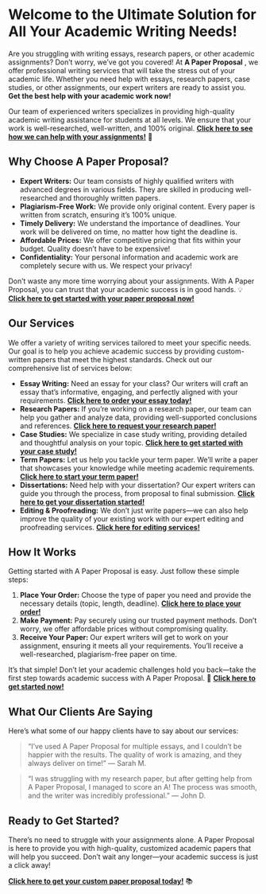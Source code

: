 # Welcome to the Ultimate Solution for All Your Academic Writing Needs!

Are you struggling with writing essays, research papers, or other academic assignments? Don’t worry, we’ve got you covered! At **A Paper Proposal** , we offer professional writing services that will take the stress out of your academic life. Whether you need help with essays, research papers, case studies, or other assignments, our expert writers are ready to assist you. **Get the best help with your academic work now!**

Our team of experienced writers specializes in providing high-quality academic writing assistance for students at all levels. We ensure that your work is well-researched, well-written, and 100% original. [**Click here to see how we can help with your assignments!**](https://tinyurl.com/topessay?keyword=a+paper+proposal) 🌟

## Why Choose A Paper Proposal?

- **Expert Writers:** Our team consists of highly qualified writers with advanced degrees in various fields. They are skilled in producing well-researched and thoroughly written papers.
- **Plagiarism-Free Work:** We provide only original content. Every paper is written from scratch, ensuring it’s 100% unique.
- **Timely Delivery:** We understand the importance of deadlines. Your work will be delivered on time, no matter how tight the deadline is.
- **Affordable Prices:** We offer competitive pricing that fits within your budget. Quality doesn’t have to be expensive!
- **Confidentiality:** Your personal information and academic work are completely secure with us. We respect your privacy!

Don’t waste any more time worrying about your assignments. With A Paper Proposal, you can trust that your academic success is in good hands. 💡 [**Click here to get started with your paper proposal now!**](https://tinyurl.com/topessay?keyword=a+paper+proposal)

## Our Services

We offer a variety of writing services tailored to meet your specific needs. Our goal is to help you achieve academic success by providing custom-written papers that meet the highest standards. Check out our comprehensive list of services below:

- **Essay Writing:** Need an essay for your class? Our writers will craft an essay that’s informative, engaging, and perfectly aligned with your requirements. [**Click here to order your essay today!**](https://tinyurl.com/topessay?keyword=a+paper+proposal)
- **Research Papers:** If you’re working on a research paper, our team can help you gather and analyze data, providing well-supported conclusions and references. [**Click here to request your research paper!**](https://tinyurl.com/topessay?keyword=a+paper+proposal)
- **Case Studies:** We specialize in case study writing, providing detailed and thoughtful analysis on your topic. [**Click here to get started with your case study!**](https://tinyurl.com/topessay?keyword=a+paper+proposal)
- **Term Papers:** Let us help you tackle your term paper. We’ll write a paper that showcases your knowledge while meeting academic requirements. [**Click here to start your term paper!**](https://tinyurl.com/topessay?keyword=a+paper+proposal)
- **Dissertations:** Need help with your dissertation? Our expert writers can guide you through the process, from proposal to final submission. [**Click here to get your dissertation started!**](https://tinyurl.com/topessay?keyword=a+paper+proposal)
- **Editing & Proofreading:** We don’t just write papers—we can also help improve the quality of your existing work with our expert editing and proofreading services. [**Click here for editing services!**](https://tinyurl.com/topessay?keyword=a+paper+proposal)

## How It Works

Getting started with A Paper Proposal is easy. Just follow these simple steps:

1. **Place Your Order:** Choose the type of paper you need and provide the necessary details (topic, length, deadline). [**Click here to place your order!**](https://tinyurl.com/topessay?keyword=a+paper+proposal)
2. **Make Payment:** Pay securely using our trusted payment methods. Don’t worry, we offer affordable prices without compromising quality.
3. **Receive Your Paper:** Our expert writers will get to work on your assignment, ensuring it meets all your requirements. You’ll receive a well-researched, plagiarism-free paper on time.

It’s that simple! Don’t let your academic challenges hold you back—take the first step towards academic success with A Paper Proposal. 🌟 [**Click here to get started now!**](https://tinyurl.com/topessay?keyword=a+paper+proposal)

## What Our Clients Are Saying

Here’s what some of our happy clients have to say about our services:

> “I’ve used A Paper Proposal for multiple essays, and I couldn’t be happier with the results. The quality of work is amazing, and they always deliver on time!” — Sarah M.

> “I was struggling with my research paper, but after getting help from A Paper Proposal, I managed to score an A! The process was smooth, and the writer was incredibly professional.” — John D.

## Ready to Get Started?

There’s no need to struggle with your assignments alone. A Paper Proposal is here to provide you with high-quality, customized academic papers that will help you succeed. Don’t wait any longer—your academic success is just a click away!

[**Click here to get your custom paper proposal today!**](https://tinyurl.com/topessay?keyword=a+paper+proposal) 📚
